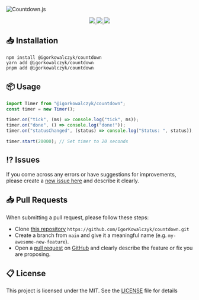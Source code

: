 ![Countdown.js](https://github.com/IgorKowalczyk/countdown/assets/49127376/06b07e58-b5c0-43aa-b193-c88d5d4a18b2)

<div align="center">
  <a aria-label="GitHub License" href="https://github.com/igorkowalczyk/countdown/blob/master/license.md">
    <img src="https://img.shields.io/github/license/igorkowalczyk/countdown?color=%2334D058&logo=github&style=flat-square">
  </a>
  <a aria-label="Version" href="https://github.com/igorkowalczyk/countdown/releases">
    <img src="https://img.shields.io/github/v/release/igorkowalczyk/countdown?color=%2334D058&logo=github&style=flat-square">
  </a>
  <a aria-label="NPM Downloads" href="https://npmjs.org/package/@igorkowalczyk/countdown">
    <img src="https://img.shields.io/npm/dt/@igorkowalczyk/countdown?style=flat-square&logo=npm&color=%2334D058">
  </a>
</div>

## 📥 Installation

```
npm install @igorkowalczyk/countdown
yarn add @igorkowalczyk/countdown
pnpm add @igorkowalczyk/countdown
```

## 📦 Usage

```js
import Timer from "@igorkowalczyk/countdown";
const timer = new Timer();

timer.on("tick", (ms) => console.log("tick", ms));
timer.on("done", () => console.log("done!"));
timer.on("statusChanged", (status) => console.log("Status: ", status));

timer.start(20000); // Set timer to 20 seconds
```

## ⁉️ Issues

If you come across any errors or have suggestions for improvements, please create a [new issue here](https://github.com/igorkowalczyk/countdown/issues) and describe it clearly.

## 📥 Pull Requests

When submitting a pull request, please follow these steps:

- Clone [this repository](https://github.com/igorkowalczyk/countdown) `https://github.com/IgorKowalczyk/countdown.git`
- Create a branch from `main` and give it a meaningful name (e.g. `my-awesome-new-feature`).
- Open a [pull request](https://github.com/igorkowalczyk/countdown/pulls) on [GitHub](https://github.com/) and clearly describe the feature or fix you are proposing.

## 📋 License

This project is licensed under the MIT. See the [LICENSE](https://github.com/igorkowalczyk/countdown/blob/master/license.md) file for details
